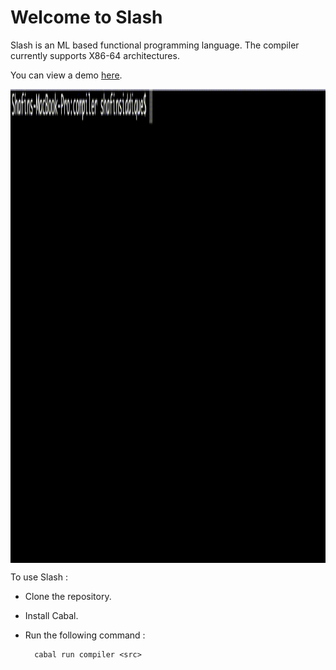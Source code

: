 # Welcome to Slash

Slash is an ML based functional programming language. The compiler currently supports X86-64 architectures.

You can view a demo [here](https://www.youtube.com/watch?v=m7np2kWfVfc).

<img align="center" width="776" height="758" src="demo/slash-demo2.gif">


To use Slash :

- Clone the repository. 

- Install Cabal.

- Run the following command :

    
        cabal run compiler <src>